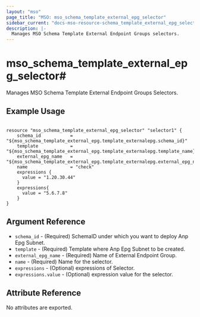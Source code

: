 ```yaml
---
layout: "mso"
page_title: "MSO: mso_schema_template_external_epg_selector"
sidebar_current: "docs-mso-resource-schema_template_external_epg_selector"
description: |-
  Manages MSO Schema Template External Endpoint Groups selectors.
---
```


# mso_schema_template_external_epg_selector#

Manages MSO Schema Template External Endpoint Groups Selectors.

## Example Usage ##
```hcl

resource "mso_schema_template_external_epg_selector" "selector1" {
	schema_id           = "${mso_schema_template_external_epg.template_externalepg.schema_id}"
	template            = "${mso_schema_template_external_epg.template_externalepg.template_name}"
	external_epg_name   = "${mso_schema_template_external_epg.template_externalepg.external_epg_name}"
	name                = "check"
    expressions {
      value = "1.20.30.44"
    }
    expressions{
      value = "5.6.7.8"
    }
}

```

## Argument Reference ##

* `schema_id` - (Required) SchemaID under which you want to deploy Anp Epg Subnet.
* `template` - (Required) Template where Anp Epg Subnet to be created.
* `external_epg_name` - (Required) Name of External Endpoint Group.
* `name` - (Required) Name for the selector.
* `expressions` - (Optional) expressions of Selector.
* `expressions.value` - (Optional) expression value for the selector.

## Attribute Reference ##

No attributes are exported.